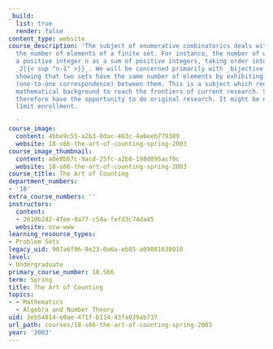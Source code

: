 ```yaml
---
_build:
  list: true
  render: false
content_type: website
course_description: 'The subject of enumerative combinatorics deals with counting
  the number of elements of a finite set. For instance, the number of ways to write
  a positive integer n as a sum of positive integers, taking order into account, is
  _2{{< sup "n-1" >}}_. We will be concerned primarily with _bijective proofs_, i.e.,
  showing that two sets have the same number of elements by exhibiting a bijection
  (one-to-one correspondence) between them. This is a subject which requires little
  mathematical background to reach the frontiers of current research. Students will
  therefore have the opportunity to do original research. It might be necessary to
  limit enrollment.

  '
course_image:
  content: 4bbe9c55-a2b3-0dac-463c-4a6eeb779389
  website: 18-s66-the-art-of-counting-spring-2003
course_image_thumbnail:
  content: a8e8bb7c-9acd-25fc-a2b8-198d895acf0c
  website: 18-s66-the-art-of-counting-spring-2003
course_title: The Art of Counting
department_numbers:
- '18'
extra_course_numbers: ''
instructors:
  content:
  - 2610b242-4fee-0a77-c54a-fefd3c74da45
  website: ocw-www
learning_resource_types:
- Problem Sets
legacy_uid: 907a6f06-9e23-0a6a-eb85-a09881638010
level:
- Undergraduate
primary_course_number: 18.S66
term: Spring
title: The Art of Counting
topics:
- - Mathematics
  - Algebra and Number Theory
uid: 3eb54814-e0ae-471f-b114-43fa039ab737
url_path: courses/18-s66-the-art-of-counting-spring-2003
year: '2003'
---
```

